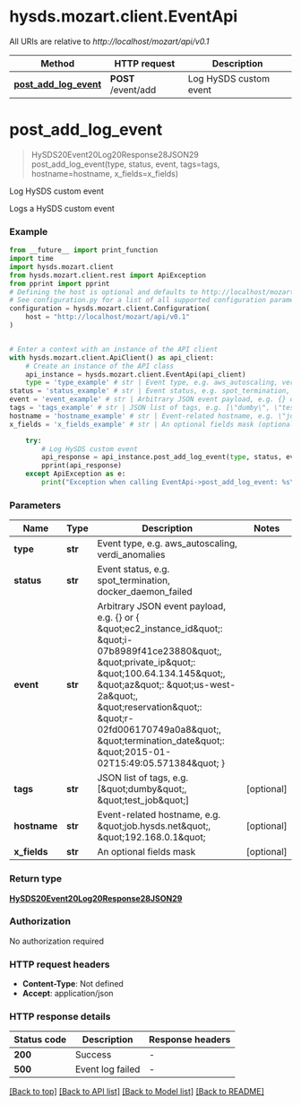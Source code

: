 # hysds.mozart.client.EventApi

All URIs are relative to *http://localhost/mozart/api/v0.1*

Method | HTTP request | Description
------------- | ------------- | -------------
[**post_add_log_event**](EventApi.md#post_add_log_event) | **POST** /event/add | Log HySDS custom event


# **post_add_log_event**
> HySDS20Event20Log20Response28JSON29 post_add_log_event(type, status, event, tags=tags, hostname=hostname, x_fields=x_fields)

Log HySDS custom event

Logs a HySDS custom event

### Example

```python
from __future__ import print_function
import time
import hysds.mozart.client
from hysds.mozart.client.rest import ApiException
from pprint import pprint
# Defining the host is optional and defaults to http://localhost/mozart/api/v0.1
# See configuration.py for a list of all supported configuration parameters.
configuration = hysds.mozart.client.Configuration(
    host = "http://localhost/mozart/api/v0.1"
)


# Enter a context with an instance of the API client
with hysds.mozart.client.ApiClient() as api_client:
    # Create an instance of the API class
    api_instance = hysds.mozart.client.EventApi(api_client)
    type = 'type_example' # str | Event type, e.g. aws_autoscaling, verdi_anomalies
status = 'status_example' # str | Event status, e.g. spot_termination, docker_daemon_failed
event = 'event_example' # str | Arbitrary JSON event payload, e.g. {} or {         \"ec2_instance_id\": \"i-07b8989f41ce23880\",         \"private_ip\": \"100.64.134.145\",         \"az\": \"us-west-2a\",         \"reservation\": \"r-02fd006170749a0a8\",         \"termination_date\": \"2015-01-02T15:49:05.571384\"     }
tags = 'tags_example' # str | JSON list of tags, e.g. [\"dumby\", \"test_job\"] (optional)
hostname = 'hostname_example' # str | Event-related hostname, e.g. \"job.hysds.net\", \"192.168.0.1\" (optional)
x_fields = 'x_fields_example' # str | An optional fields mask (optional)

    try:
        # Log HySDS custom event
        api_response = api_instance.post_add_log_event(type, status, event, tags=tags, hostname=hostname, x_fields=x_fields)
        pprint(api_response)
    except ApiException as e:
        print("Exception when calling EventApi->post_add_log_event: %s\n" % e)
```

### Parameters

Name | Type | Description  | Notes
------------- | ------------- | ------------- | -------------
 **type** | **str**| Event type, e.g. aws_autoscaling, verdi_anomalies | 
 **status** | **str**| Event status, e.g. spot_termination, docker_daemon_failed | 
 **event** | **str**| Arbitrary JSON event payload, e.g. {} or {         \&quot;ec2_instance_id\&quot;: \&quot;i-07b8989f41ce23880\&quot;,         \&quot;private_ip\&quot;: \&quot;100.64.134.145\&quot;,         \&quot;az\&quot;: \&quot;us-west-2a\&quot;,         \&quot;reservation\&quot;: \&quot;r-02fd006170749a0a8\&quot;,         \&quot;termination_date\&quot;: \&quot;2015-01-02T15:49:05.571384\&quot;     } | 
 **tags** | **str**| JSON list of tags, e.g. [\&quot;dumby\&quot;, \&quot;test_job\&quot;] | [optional] 
 **hostname** | **str**| Event-related hostname, e.g. \&quot;job.hysds.net\&quot;, \&quot;192.168.0.1\&quot; | [optional] 
 **x_fields** | **str**| An optional fields mask | [optional] 

### Return type

[**HySDS20Event20Log20Response28JSON29**](HySDS20Event20Log20Response28JSON29.md)

### Authorization

No authorization required

### HTTP request headers

 - **Content-Type**: Not defined
 - **Accept**: application/json

### HTTP response details
| Status code | Description | Response headers |
|-------------|-------------|------------------|
**200** | Success |  -  |
**500** | Event log failed |  -  |

[[Back to top]](#) [[Back to API list]](../README.md#documentation-for-api-endpoints) [[Back to Model list]](../README.md#documentation-for-models) [[Back to README]](../README.md)

